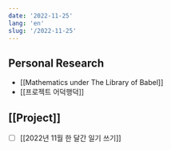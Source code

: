 ```yaml
---
date: '2022-11-25'
lang: 'en'
slug: '/2022-11-25'
---
```


## Personal Research

- [[Mathematics under The Library of Babel]]
- [[프로젝트 어덕행덕]]

## [[Project]]

- [ ] [[2022년 11월 한 달간 일기 쓰기]]
